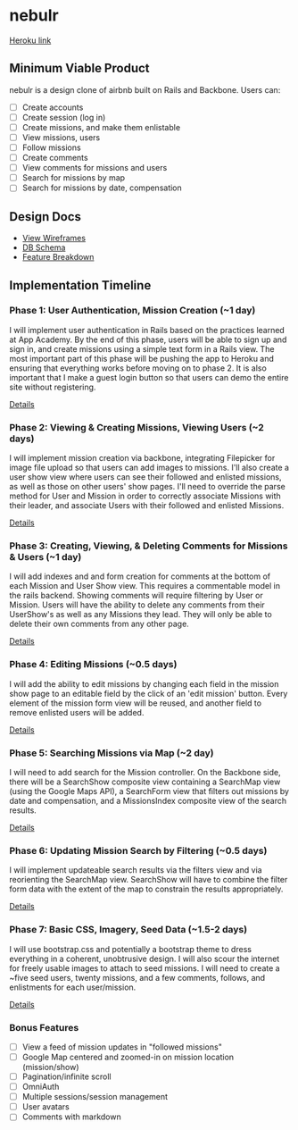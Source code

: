 # nebulr

[Heroku link][heroku]

[heroku]: #

## Minimum Viable Product
nebulr is a design clone of airbnb built on Rails and Backbone. Users can:

<!-- This is a Markdown checklist. Use it to keep track of your progress! -->

- [ ] Create accounts
- [ ] Create session (log in)
- [ ] Create missions, and make them enlistable
- [ ] View missions, users
- [ ] Follow missions
- [ ] Create comments
- [ ] View comments for missions and users
- [ ] Search for missions by map
- [ ] Search for missions by date, compensation

## Design Docs
* [View Wireframes][views]
* [DB Schema][schema]
* [Feature Breakdown][breakdown]

[views]: ./docs/views.md
[schema]: ./docs/schema.md
[breakdown]: ./docs/feature_breakdown.md

## Implementation Timeline

### Phase 1: User Authentication, Mission Creation (~1 day)
I will implement user authentication in Rails based on the practices learned at
App Academy. By the end of this phase, users will be able to sign up and sign in,
and create missions using a simple text form in a Rails view. The most important
part of this phase will be pushing the app to Heroku and ensuring that everything
works before moving on to phase 2. It is also important that I make a guest login
button so that users can demo the entire site without registering.

[Details][phase-one]

### Phase 2: Viewing & Creating Missions, Viewing Users (~2 days)
I will implement mission creation via backbone, integrating Filepicker for image
file upload so that users can add images to missions. I'll also create a user show
view where users can see their followed and enlisted missions, as well as those
on other users' show pages. I'll need to override the parse method for User and
Mission in order to correctly associate Missions with their leader, and associate
Users with their followed and enlisted Missions.

[Details][phase-two]

### Phase 3: Creating, Viewing, & Deleting Comments for Missions & Users (~1 day)
I will add indexes and and form creation for comments at the bottom of each
Mission and User Show view. This requires a commentable model in the rails
backend. Showing comments will require filtering by User or Mission. Users will
have the ability to delete any comments from their UserShow's as well as any Missions
they lead. They will only be able to delete their own comments from any other page.

[Details][phase-three]

### Phase 4: Editing Missions (~0.5 days)
I will add the ability to edit missions by changing each field in the mission
show page to an editable field by the click of an 'edit mission' button. Every
element of the mission form view will be reused, and another field to remove
enlisted users will be added.

[Details][phase-four]

### Phase 5: Searching Missions via Map (~2 day)
I will need to add search for the Mission controller. On the Backbone side,
there will be a SearchShow composite view containing a SearchMap view (using the
Google Maps API), a SearchForm view that filters out missions by date and compensation,
and a MissionsIndex composite view of the search results.

[Details][phase-five]

### Phase 6: Updating Mission Search by Filtering (~0.5 days)
I will implement updateable search results via the filters view and via
reorienting the SearchMap view. SearchShow will have to combine the filter form
data with the extent of the map to constrain the results appropriately.

[Details][phase-six]

### Phase 7: Basic CSS, Imagery, Seed Data (~1.5-2 days)
I will use bootstrap.css and potentially a bootstrap theme to dress everything
in a coherent, unobtrusive design. I will also scour the internet for freely usable
images to attach to seed missions. I will need to create a ~five seed users, twenty
missions, and a few comments, follows, and enlistments for each user/mission.

[Details][phase-seven]

### Bonus Features
- [ ] View a feed of mission updates in "followed missions"
- [ ] Google Map centered and zoomed-in on mission location (mission/show)
- [ ] Pagination/infinite scroll
- [ ] OmniAuth
- [ ] Multiple sessions/session management
- [ ] User avatars
- [ ] Comments with markdown

[phase-one]: ./docs/phases/phase1.md
[phase-two]: ./docs/phases/phase2.md
[phase-three]: ./docs/phases/phase3.md
[phase-four]: ./docs/phases/phase4.md
[phase-five]: ./docs/phases/phase5.md
[phase-six]: ./docs/phases/phase6.md
[phase-seven]: ./docs/phases/phase7.md
